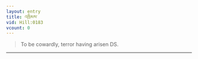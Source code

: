 ```yaml
---
layout: entry
title: འཁྲིམས་
vid: Hill:0183
vcount: 0
---
```

> To be cowardly, terror having arisen DS\.


---

